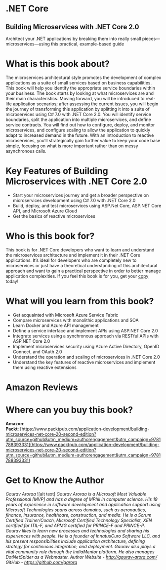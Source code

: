 # .NET Core
## Building Microservices with .NET Core 2.0
Architect your .NET applications by breaking them into really small pieces—microservices—using this practical, example-based guide

# What is this book about?

The microservices architectural style promotes the development of complex applications as a suite of small services based on business capabilities. This book will help you identify the appropriate service boundaries within your business. The book starts by looking at what microservices are and their main characteristics.
Moving forward, you will be introduced to real-life application scenarios; after assessing the current issues, you will begin the journey of transforming this application by splitting it into a suite of microservices using C# 7.0 with .NET Core 2.0. You will identify service boundaries, split the application into multiple microservices, and define service contracts. You will find out how to configure, deploy, and monitor microservices, and configure scaling to allow the application to quickly adapt to increased demand in the future.
With an introduction to reactive microservices, you’ll strategically gain further value to keep your code base simple, focusing on what is more important rather than on messy asynchronous calls.
# Key Features of Building Microservices with .NET Core 2.0
* Start your microservices journey and get a broader perspective on microservices development using C# 7.0 with .NET Core 2.0
* Build, deploy, and test microservices using ASP.Net Core, ASP.NET Core API, and Microsoft Azure Cloud
* Get the basics of reactive microservices

# Who is this book for?
This book is for .NET Core developers who want to learn and understand the microservices architecture and implement it in their .NET Core applications. It’s ideal for developers who are completely new to microservices or just have a theoretical understanding of this architectural approach and want to gain a practical perspective in order to better manage application complexities. If you feel this book is for you, get your [copy](https://www.amazon.com/Building-Microservices-NET-Core-2-0/dp/1788393333) today!
# What will you learn from this book?
* Get acquainted with Microsoft Azure Service Fabric
* Compare microservices with monolithic applications and SOA
* Learn Docker and Azure API management
* Define a service interface and implement APIs using ASP.NET Core 2.0
* Integrate services using a synchronous approach via RESTful APIs with ASP.NET Core 2.0
* Implement microservices security using Azure Active Directory, OpenID Connect, and OAuth 2.0
* Understand the operation and scaling of microservices in .NET Core 2.0
* Understand the key features of reactive microservices and implement them using reactive extensions

# Amazon Reviews

# Where can you buy this book?
**Amazon**:  
**Packt**: [https://www.packtpub.com/application-development/building-microservices-net-core-20-second-edition?utm_source=github&utm_medium=authorengagement&utm_campaign=9781788393331](https://www.packtpub.com/application-development/building-microservices-net-core-20-second-edition?utm_source=github&utm_medium=authorengagement&utm_campaign=9781788393331)

# Get to Know the Author 
*Gaurav Aroraa*
![alt text]
*Gaurav Aroraa is a Microsoft Most Valuable Professional [MVP] and has a degree of MPhil in computer science. His 19 years of experience in software development and application support using Microsoft Technologies spans across domains, such as aeronautics, finance, insurance, healthcare, construction, and media. He is a Scrum Certified Trainer/Coach, Microsoft Certified Technology Specialist, XEN certified for ITIL-F, and APMG certified for PRINCE-F and PRINCE-P. Gaurav likes to learn new processes and technologies and sharing his experiences with people.
He is a founder of InnatusCuro Software LLC, and his present responsibilities include application architecture, defining strategy for continuous integration, and deployment. Gaurav also plays a vital community role through the IndiaMentor platform. He also manages DotNetSpider as a Webmaster.
Author Website - http://gaurav-arora.com/
GitHub - https://github.com/garora*
